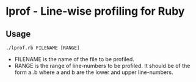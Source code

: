 lprof - Line-wise profiling for Ruby
====================================

Usage
-----

    ./lprof.rb FILENAME [RANGE]

* FILENAME is the name of the file to be profiled.
* RANGE is the range of line-numbers to be profiled. It should be of the form a..b where a and b are the lower and upper line-numbers.
